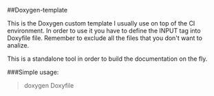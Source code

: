 ##Doxygen-template

This is the Doxygen custom template I usually use on top of the CI environment.
In order to use it you have to define the INPUT tag into Doxyfile file.
Remember to exclude all the files that you don't want to analize.

This is a standalone tool in order to build the documentation on the fly.

###Simple usage:

> doxygen Doxyfile
